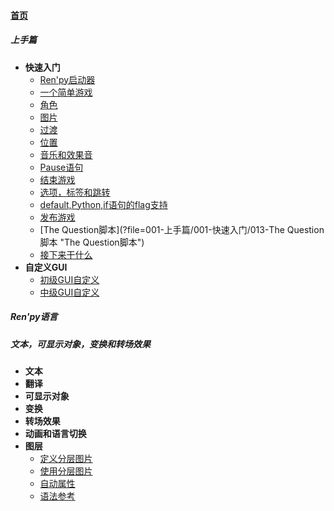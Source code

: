 
#### [首页](?file=home-首页)

##### 上手篇
- **快速入门**
    - [Ren&#39;py启动器](?file=001-上手篇/001-快速入门/001-Ren&#39;py启动器 "Ren&#39;py启动器")
    - [一个简单游戏](?file=001-上手篇/001-快速入门/002-一个简单游戏 "一个简单游戏")
    - [角色](?file=001-上手篇/001-快速入门/003-角色 "角色")
    - [图片](?file=001-上手篇/001-快速入门/004-图片 "图片")
    - [过渡](?file=001-上手篇/001-快速入门/005-过渡 "过渡")
    - [位置](?file=001-上手篇/001-快速入门/006-位置 "位置")
    - [音乐和效果音](?file=001-上手篇/001-快速入门/007-音乐和效果音 "音乐和效果音")
    - [Pause语句](?file=001-上手篇/001-快速入门/008-Pause语句 "Pause语句")
    - [结束游戏](?file=001-上手篇/001-快速入门/009-结束游戏 "结束游戏")
    - [选项，标签和跳转](?file=001-上手篇/001-快速入门/010-选项，标签和跳转 "选项，标签和跳转")
    - [default,Python,if语句的flag支持](?file=001-上手篇/001-快速入门/011-default,Python,if语句的flag支持 "default,Python,if语句的flag支持")
    - [发布游戏](?file=001-上手篇/001-快速入门/012-发布游戏 "发布游戏")
    - [The Question脚本](?file=001-上手篇/001-快速入门/013-The Question脚本 "The Question脚本")
    - [接下来干什么](?file=001-上手篇/001-快速入门/014-接下来干什么 "接下来干什么")
- **自定义GUI**
    - [初级GUI自定义](?file=001-上手篇/002-自定义GUI/001-初级GUI自定义 "初级GUI自定义")
    - [中级GUI自定义](?file=001-上手篇/002-自定义GUI/002-中级GUI自定义 "中级GUI自定义")

##### Ren&#39;py语言

##### 文本，可显示对象，变换和转场效果
- **文本**
- **翻译**
- **可显示对象**
- **变换**
- **转场效果**
- **动画和语言切换**
- **图层**
    - [定义分层图片](?file=003-文本，可显示对象，变换和转场效果/007-图层/001-定义分层图片 "定义分层图片")
    - [使用分层图片](?file=003-文本，可显示对象，变换和转场效果/007-图层/002-使用分层图片 "使用分层图片")
    - [自动属性](?file=003-文本，可显示对象，变换和转场效果/007-图层/003-自动特性 "自动属性")
    - [语法参考](?file=003-文本，可显示对象，变换和转场效果/007-图层/004-语法参考 "语法参考")